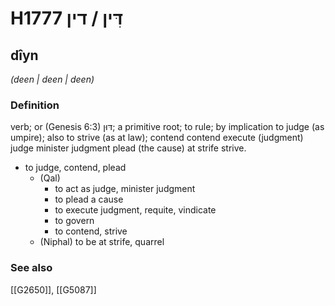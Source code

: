 # H1777 דִּין / דין

## dîyn

_(deen | deen | deen)_

### Definition

verb; or (Genesis 6:3) דּוּן; a primitive root; to rule; by implication to judge (as umpire); also to strive (as at law); contend contend execute (judgment) judge minister judgment plead (the cause) at strife strive.

- to judge, contend, plead
    - (Qal)
        - to act as judge, minister judgment
        - to plead a cause
        - to execute judgment, requite, vindicate
        - to govern
        - to contend, strive
    - (Niphal) to be at strife, quarrel
### See also

[[G2650]], [[G5087]]

